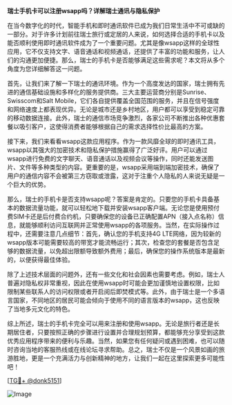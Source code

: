 **瑞士手机卡可以注册wsapp吗？详解瑞士通讯与隐私保护**

在当今数字化的时代，智能手机和即时通讯软件已成为我们日常生活中不可或缺的一部分。对于许多计划前往瑞士旅行或定居的人来说，如何选择合适的手机卡以及能否顺利使用即时通讯软件成为了一个重要问题。尤其是像wsapp这样的全球性应用，它不仅支持文字、语音通话和视频通话，还提供了丰富的功能和服务，让人们的沟通更加便捷。那么，瑞士的手机卡是否能够满足这些需求呢？本文将从多个角度为您详细解答这一问题。

首先，让我们来了解一下瑞士的通讯环境。作为一个高度发达的国家，瑞士拥有先进的通信基础设施和多样化的服务提供商。三大主要运营商分别是Sunrise、Swisscom和Salt Mobile，它们各自提供覆盖全国范围的服务，并且在信号强度和网络速度上都表现优异。无论是城市还是乡村地区，用户都可以享受到稳定可靠的移动数据连接。此外，瑞士的通信市场竞争激烈，各家公司不断推出各种优惠套餐以吸引客户，这使得消费者能够根据自己的需求选择性价比最高的方案。

接下来，我们来看看wsapp这款应用程序。作为一款风靡全球的即时通讯工具，wsapp以其强大的加密技术和隐私保护措施赢得了广泛好评。用户可以通过wsapp进行免费的文字聊天、语音通话以及视频会议等操作，同时还能发送图片、文件等多种类型的内容。更重要的是，wsapp采用端到端加密技术，确保了用户的通信内容不会被第三方窃取或泄露，这对于注重个人隐私的人来说无疑是一个巨大的优势。

那么，瑞士的手机卡是否支持wsapp呢？答案是肯定的。只要您的手机卡具备基本的数据流量功能，就可以轻松地下载并安装wsapp客户端。无论您是使用预付费SIM卡还是后付费合约机，只要确保您的设备已正确配置APN（接入点名称）信息，就能够顺利访问互联网并正常使用wsapp的各项服务。当然，在实际操作过程中，还需要注意几点细节：首先，确认您的手机支持4G LTE网络，因为较新的wsapp版本可能需要较高的带宽才能流畅运行；其次，检查您的套餐是否包含足够的数据流量，以免超出限额导致额外费用；最后，确保您的操作系统版本是最新的，以便获得最佳体验。

除了上述技术层面的问题外，还有一些文化和社会因素也需要考虑。例如，瑞士人普遍对隐私权非常重视，因此在使用wsapp时可能会更加谨慎地设置权限，比如限制某些联系人的访问权限或者开启阅后即焚模式等。此外，由于瑞士是一个多语言国家，不同地区的居民可能会倾向于使用不同的语言版本的wsapp，这也反映了当地多元文化的特色。

综上所述，瑞士的手机卡完全可以用来注册和使用wsapp。无论是旅行者还是长期居住者，只要按照正确的步骤进行设置并合理规划预算，都能够充分享受到这款优秀应用程序带来的便利与乐趣。当然，如果您有任何疑问或遇到困难，也可以随时咨询当地的客服热线或在线论坛寻求帮助。总之，瑞士不仅是一个风景如画的旅游胜地，更是一个充满活力与创新精神的地方，让我们一起在这里探索更多可能性吧！

[[TG💪+ @donk5151](https://t.me/s/donk5151)]

![Image](https://i.postimg.cc/rwNCRYN7/Snipaste-2025-04-30-17-27-05.png)